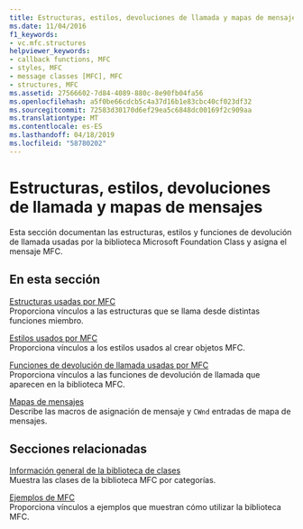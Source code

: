 ```yaml
---
title: Estructuras, estilos, devoluciones de llamada y mapas de mensajes
ms.date: 11/04/2016
f1_keywords:
- vc.mfc.structures
helpviewer_keywords:
- callback functions, MFC
- styles, MFC
- message classes [MFC], MFC
- structures, MFC
ms.assetid: 27566602-7d84-4089-880c-8e90fb04fa56
ms.openlocfilehash: a5f0be66cdcb5c4a37d16b1e83cbc40cf023df32
ms.sourcegitcommit: 72583d30170d6ef29ea5c6848dc00169f2c909aa
ms.translationtype: MT
ms.contentlocale: es-ES
ms.lasthandoff: 04/18/2019
ms.locfileid: "58780202"
---
```

# <a name="structures-styles-callbacks-and-message-maps"></a>Estructuras, estilos, devoluciones de llamada y mapas de mensajes

Esta sección documentan las estructuras, estilos y funciones de devolución de llamada usadas por la biblioteca Microsoft Foundation Class y asigna el mensaje MFC.

## <a name="in-this-section"></a>En esta sección

[Estructuras usadas por MFC](../../mfc/reference/structures-used-by-mfc.md)<br/>
Proporciona vínculos a las estructuras que se llama desde distintas funciones miembro.

[Estilos usados por MFC](../../mfc/reference/styles-used-by-mfc.md)<br/>
Proporciona vínculos a los estilos usados al crear objetos MFC.

[Funciones de devolución de llamada usadas por MFC](../../mfc/reference/callback-functions-used-by-mfc.md)<br/>
Proporciona vínculos a las funciones de devolución de llamada que aparecen en la biblioteca MFC.

[Mapas de mensajes](../../mfc/reference/message-maps-mfc.md)<br/>
Describe las macros de asignación de mensaje y `CWnd` entradas de mapa de mensajes.

## <a name="related-sections"></a>Secciones relacionadas

[Información general de la biblioteca de clases](../../mfc/class-library-overview.md)<br/>
Muestra las clases de la biblioteca MFC por categorías.

[Ejemplos de MFC](../../overview/visual-cpp-samples.md)<br/>
Proporciona vínculos a ejemplos que muestran cómo utilizar la biblioteca MFC.
